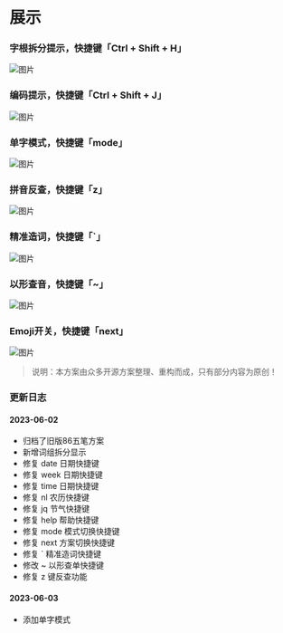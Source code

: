# 展示

### 字根拆分提示，快捷键「Ctrl + Shift + H」

![图片](https://pic-hicoder.oss-cn-beijing.aliyuncs.com/img/image-20230603173712337.png)

### 编码提示，快捷键「Ctrl + Shift + J」

![图片](https://pic-hicoder.oss-cn-beijing.aliyuncs.com/img/image-20230603171046630.png)

### 单字模式，快捷键「mode」

![图片](https://pic-hicoder.oss-cn-beijing.aliyuncs.com/img/image-20230603171236678.png)

### 拼音反查，快捷键「z」

![图片](https://pic-hicoder.oss-cn-beijing.aliyuncs.com/img/image-20230603171515541.png)

### 精准造词，快捷键「`」

![图片](https://pic-hicoder.oss-cn-beijing.aliyuncs.com/img/image-20230603171714402.png)

### 以形查音，快捷键「~」

![图片](https://pic-hicoder.oss-cn-beijing.aliyuncs.com/img/image-20230603171917345.png)

### Emoji开关，快捷键「next」

![图片](https://pic-hicoder.oss-cn-beijing.aliyuncs.com/img/image-20230603172153600.png)


> 说明：本方案由众多开源方案整理、重构而成，只有部分内容为原创！


### 更新日志

#### 2023-06-02

- 归档了旧版86五笔方案
- 新增词组拆分显示
- 修复 date 日期快捷键
- 修复 week 日期快捷键
- 修复 time 日期快捷键
- 修复 nl 农历快捷键
- 修复 jq 节气快捷键
- 修复 help 帮助快捷键
- 修复 mode 模式切换快捷键
- 修复 next 方案切换快捷键
- 修复 ` 精准造词快捷键
- 修改 ~ 以形查单快捷键
- 修复 z 键反查功能

#### 2023-06-03

- 添加单字模式
